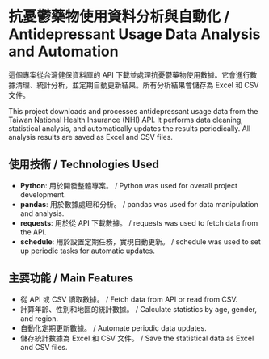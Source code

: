 # 抗憂鬱藥物使用資料分析與自動化 / Antidepressant Usage Data Analysis and Automation

這個專案從台灣健保資料庫的 API 下載並處理抗憂鬱藥物使用數據。它會進行數據清理、統計分析，並定期自動更新結果。所有分析結果會儲存為 Excel 和 CSV 文件。

This project downloads and processes antidepressant usage data from the Taiwan National Health Insurance (NHI) API. It performs data cleaning, statistical analysis, and automatically updates the results periodically. All analysis results are saved as Excel and CSV files.

## 使用技術 / Technologies Used

- **Python**: 用於開發整體專案。 / Python was used for overall project development.
- **pandas**: 用於數據處理和分析。 / pandas was used for data manipulation and analysis.
- **requests**: 用於從 API 下載數據。 / requests was used to fetch data from the API.
- **schedule**: 用於設置定期任務，實現自動更新。 / schedule was used to set up periodic tasks for automatic updates.

## 主要功能 / Main Features

- 從 API 或 CSV 讀取數據。 / Fetch data from API or read from CSV.
- 計算年齡、性別和地區的統計數據。 / Calculate statistics by age, gender, and region.
- 自動化定期更新數據。 / Automate periodic data updates.
- 儲存統計數據為 Excel 和 CSV 文件。 / Save the statistical data as Excel and CSV files.

